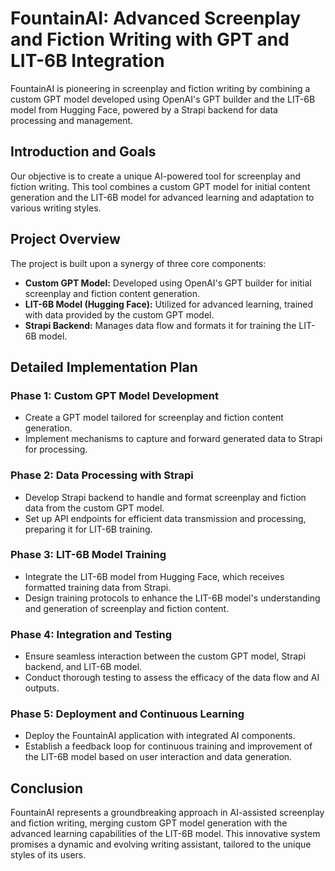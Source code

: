 # FountainAI: Advanced Screenplay and Fiction Writing with GPT and LIT-6B Integration

FountainAI is pioneering in screenplay and fiction writing by combining a custom GPT model developed using OpenAI's GPT builder and the LIT-6B model from Hugging Face, powered by a Strapi backend for data processing and management.

## Introduction and Goals
Our objective is to create a unique AI-powered tool for screenplay and fiction writing. This tool combines a custom GPT model for initial content generation and the LIT-6B model for advanced learning and adaptation to various writing styles.

## Project Overview
The project is built upon a synergy of three core components:
- **Custom GPT Model:** Developed using OpenAI's GPT builder for initial screenplay and fiction content generation.
- **LIT-6B Model (Hugging Face):** Utilized for advanced learning, trained with data provided by the custom GPT model.
- **Strapi Backend:** Manages data flow and formats it for training the LIT-6B model.

## Detailed Implementation Plan

### Phase 1: Custom GPT Model Development
- Create a GPT model tailored for screenplay and fiction content generation.
- Implement mechanisms to capture and forward generated data to Strapi for processing.

### Phase 2: Data Processing with Strapi
- Develop Strapi backend to handle and format screenplay and fiction data from the custom GPT model.
- Set up API endpoints for efficient data transmission and processing, preparing it for LIT-6B training.

### Phase 3: LIT-6B Model Training
- Integrate the LIT-6B model from Hugging Face, which receives formatted training data from Strapi.
- Design training protocols to enhance the LIT-6B model's understanding and generation of screenplay and fiction content.

### Phase 4: Integration and Testing
- Ensure seamless interaction between the custom GPT model, Strapi backend, and LIT-6B model.
- Conduct thorough testing to assess the efficacy of the data flow and AI outputs.

### Phase 5: Deployment and Continuous Learning
- Deploy the FountainAI application with integrated AI components.
- Establish a feedback loop for continuous training and improvement of the LIT-6B model based on user interaction and data generation.

## Conclusion
FountainAI represents a groundbreaking approach in AI-assisted screenplay and fiction writing, merging custom GPT model generation with the advanced learning capabilities of the LIT-6B model. This innovative system promises a dynamic and evolving writing assistant, tailored to the unique styles of its users.

